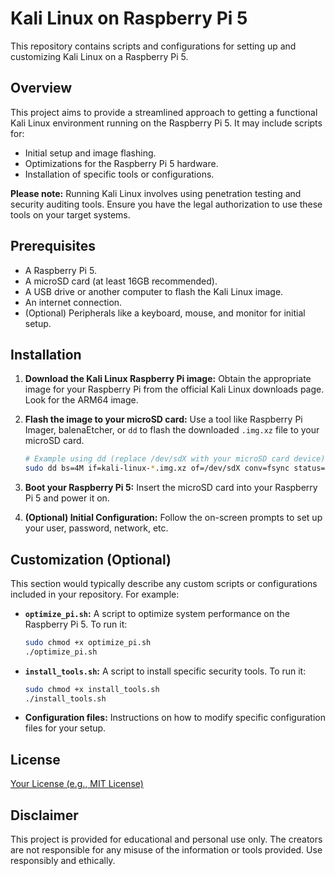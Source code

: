 # Kali Linux on Raspberry Pi 5

This repository contains scripts and configurations for setting up and customizing Kali Linux on a Raspberry Pi 5.

## Overview

This project aims to provide a streamlined approach to getting a functional Kali Linux environment running on the Raspberry Pi 5. It may include scripts for:

* Initial setup and image flashing.
* Optimizations for the Raspberry Pi 5 hardware.
* Installation of specific tools or configurations.

**Please note:** Running Kali Linux involves using penetration testing and security auditing tools. Ensure you have the legal authorization to use these tools on your target systems.

## Prerequisites

* A Raspberry Pi 5.
* A microSD card (at least 16GB recommended).
* A USB drive or another computer to flash the Kali Linux image.
* An internet connection.
* (Optional) Peripherals like a keyboard, mouse, and monitor for initial setup.

## Installation

1.  **Download the Kali Linux Raspberry Pi image:** Obtain the appropriate image for your Raspberry Pi from the official Kali Linux downloads page. Look for the ARM64 image.

2.  **Flash the image to your microSD card:** Use a tool like Raspberry Pi Imager, balenaEtcher, or `dd` to flash the downloaded `.img.xz` file to your microSD card.

    ```bash
    # Example using dd (replace /dev/sdX with your microSD card device)
    sudo dd bs=4M if=kali-linux-*.img.xz of=/dev/sdX conv=fsync status=progress
    ```

3.  **Boot your Raspberry Pi 5:** Insert the microSD card into your Raspberry Pi 5 and power it on.

4.  **(Optional) Initial Configuration:** Follow the on-screen prompts to set up your user, password, network, etc.

## Customization (Optional)

This section would typically describe any custom scripts or configurations included in your repository. For example:

* **`optimize_pi.sh`:** A script to optimize system performance on the Raspberry Pi 5. To run it:
    ```bash
    sudo chmod +x optimize_pi.sh
    ./optimize_pi.sh
    ```
* **`install_tools.sh`:** A script to install specific security tools. To run it:
    ```bash
    sudo chmod +x install_tools.sh
    ./install_tools.sh
    ```
* **Configuration files:** Instructions on how to modify specific configuration files for your setup.

## License

[Your License (e.g., MIT License)](LICENSE.md)

## Disclaimer

This project is provided for educational and personal use only. The creators are not responsible for any misuse of the information or tools provided. Use responsibly and ethically.
